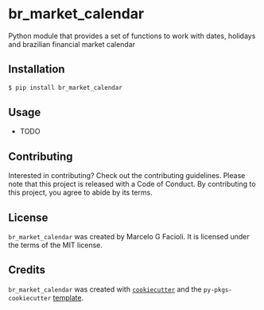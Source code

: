 # br_market_calendar

Python module that provides a set of functions to work with dates, holidays and brazilian financial market calendar

## Installation

```bash
$ pip install br_market_calendar
```

## Usage

- TODO

## Contributing

Interested in contributing? Check out the contributing guidelines. Please note that this project is released with a Code of Conduct. By contributing to this project, you agree to abide by its terms.

## License

`br_market_calendar` was created by Marcelo G Facioli. It is licensed under the terms of the MIT license.

## Credits

`br_market_calendar` was created with [`cookiecutter`](https://cookiecutter.readthedocs.io/en/latest/) and the `py-pkgs-cookiecutter` [template](https://github.com/py-pkgs/py-pkgs-cookiecutter).
